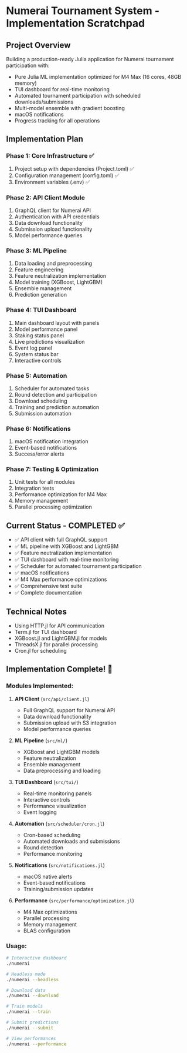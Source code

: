 # Numerai Tournament System - Implementation Scratchpad

## Project Overview
Building a production-ready Julia application for Numerai tournament participation with:
- Pure Julia ML implementation optimized for M4 Max (16 cores, 48GB memory)
- TUI dashboard for real-time monitoring
- Automated tournament participation with scheduled downloads/submissions
- Multi-model ensemble with gradient boosting
- macOS notifications
- Progress tracking for all operations

## Implementation Plan

### Phase 1: Core Infrastructure ✅
1. Project setup with dependencies (Project.toml) ✅
2. Configuration management (config.toml) ✅
3. Environment variables (.env) ✅

### Phase 2: API Client Module
1. GraphQL client for Numerai API
2. Authentication with API credentials
3. Data download functionality
4. Submission upload functionality
5. Model performance queries

### Phase 3: ML Pipeline
1. Data loading and preprocessing
2. Feature engineering
3. Feature neutralization implementation
4. Model training (XGBoost, LightGBM)
5. Ensemble management
6. Prediction generation

### Phase 4: TUI Dashboard
1. Main dashboard layout with panels
2. Model performance panel
3. Staking status panel
4. Live predictions visualization
5. Event log panel
6. System status bar
7. Interactive controls

### Phase 5: Automation
1. Scheduler for automated tasks
2. Round detection and participation
3. Download scheduling
4. Training and prediction automation
5. Submission automation

### Phase 6: Notifications
1. macOS notification integration
2. Event-based notifications
3. Success/error alerts

### Phase 7: Testing & Optimization
1. Unit tests for all modules
2. Integration tests
3. Performance optimization for M4 Max
4. Memory management
5. Parallel processing optimization

## Current Status - COMPLETED ✅
- ✅ API client with full GraphQL support
- ✅ ML pipeline with XGBoost and LightGBM
- ✅ Feature neutralization implementation
- ✅ TUI dashboard with real-time monitoring
- ✅ Scheduler for automated tournament participation
- ✅ macOS notifications
- ✅ M4 Max performance optimizations
- ✅ Comprehensive test suite
- ✅ Complete documentation

## Technical Notes
- Using HTTP.jl for API communication
- Term.jl for TUI dashboard
- XGBoost.jl and LightGBM.jl for models
- ThreadsX.jl for parallel processing
- Cron.jl for scheduling

## Implementation Complete! 🎉

### Modules Implemented:
1. **API Client** (`src/api/client.jl`)
   - Full GraphQL support for Numerai API
   - Data download functionality
   - Submission upload with S3 integration
   - Model performance queries

2. **ML Pipeline** (`src/ml/`)
   - XGBoost and LightGBM models
   - Feature neutralization
   - Ensemble management
   - Data preprocessing and loading

3. **TUI Dashboard** (`src/tui/`)
   - Real-time monitoring panels
   - Interactive controls
   - Performance visualization
   - Event logging

4. **Automation** (`src/scheduler/cron.jl`)
   - Cron-based scheduling
   - Automated downloads and submissions
   - Round detection
   - Performance monitoring

5. **Notifications** (`src/notifications.jl`)
   - macOS native alerts
   - Event-based notifications
   - Training/submission updates

6. **Performance** (`src/performance/optimization.jl`)
   - M4 Max optimizations
   - Parallel processing
   - Memory management
   - BLAS configuration

### Usage:
```bash
# Interactive dashboard
./numerai

# Headless mode
./numerai --headless

# Download data
./numerai --download

# Train models
./numerai --train

# Submit predictions
./numerai --submit

# View performances
./numerai --performance
```
